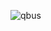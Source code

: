 ![qbus](https://files.qbus.be/assets/iconen%20en%20logo%27s/logo%20footer/qbus-logo.svg?1521550533)
